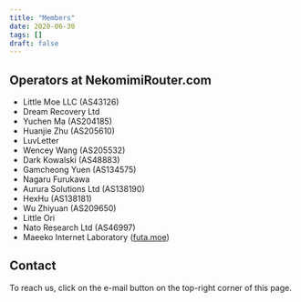 ```yaml
---
title: "Members"
date: 2020-06-30
tags: []
draft: false
---
```


## Operators at NekomimiRouter.com

- Little Moe LLC (AS43126)
- Dream Recovery Ltd
- Yuchen Ma (AS204185)
- Huanjie Zhu (AS205610)
- LuvLetter
- Wencey Wang (AS205532)
- Dark Kowalski (AS48883)
- Gamcheong Yuen (AS134575)
- Nagaru Furukawa
- Aurura Solutions Ltd (AS138190)
- HexHu (AS138181)
- Wu Zhiyuan (AS209650)
- Little Ori
- Nato Research Ltd (AS46997)
- Maeeko Internet Laboratory ([futa.moe](https://futa.moe/maeeko/))

## Contact

To reach us, click on the e-mail button on the top-right corner of this page.
